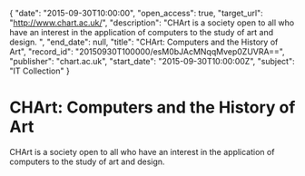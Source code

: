 {
  "date": "2015-09-30T10:00:00", 
  "open_access": true, 
  "target_url": "http://www.chart.ac.uk/", 
  "description": "CHArt is a society open to all who have an interest in the application of computers to the study of art and design. ", 
  "end_date": null, 
  "title": "CHArt: Computers and the History of Art", 
  "record_id": "20150930T100000/esM0bJAcMNqqMvep0ZUVRA==", 
  "publisher": "chart.ac.uk", 
  "start_date": "2015-09-30T10:00:00Z", 
  "subject": "IT Collection"
}

# CHArt: Computers and the History of Art

CHArt is a society open to all who have an interest in the application of computers to the study of art and design. 